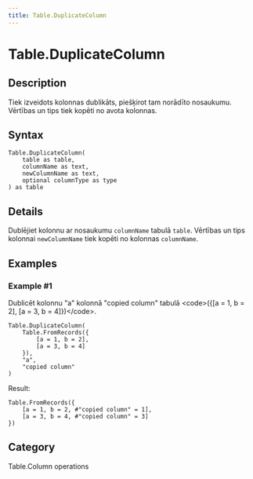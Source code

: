 ```yaml
---
title: Table.DuplicateColumn
---
```


# Table.DuplicateColumn


## Description

Tiek izveidots kolonnas dublikāts, piešķirot tam norādīto nosaukumu. Vērtības un tips tiek kopēti no avota kolonnas.


## Syntax

```powerquery
Table.DuplicateColumn(
    table as table,
    columnName as text,
    newColumnName as text,
    optional columnType as type
) as table
```


## Details

Dublējiet kolonnu ar nosaukumu <code>columnName</code> tabulā <code>table</code>. Vērtības un tips kolonnai <code>newColumnName</code> tiek kopēti no kolonnas <code>columnName</code>.


## Examples

### Example #1 
Dublicēt kolonnu &#34;a&#34; kolonnā &#34;copied column&#34; tabulā &lt;code&gt;(\{[a = 1, b = 2], [a = 3, b = 4]})&lt;/code&gt;.
```powerquery
Table.DuplicateColumn(
    Table.FromRecords({
        [a = 1, b = 2],
        [a = 3, b = 4]
    }),
    "a",
    "copied column"
)
```

Result: 
```powerquery
Table.FromRecords({
    [a = 1, b = 2, #"copied column" = 1],
    [a = 3, b = 4, #"copied column" = 3]
})
```




## Category
Table.Column operations
